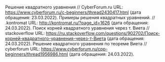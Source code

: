 Решение квадратного уравнения // CyberForum.ru URL: https://www.cyberforum.ru/c-beginners/thread2430417.html (дата обращения: 23.03.2022).
Примеры решения квадратных уравнений. // .kontromat URL: http://kontromat.ru/?page_id=1626 (дата обращения: 24.03.2022).
Поиск корней квадратного уравнения через т. Виета // stackoverflow URL: https://ru.stackoverflow.com/questions/902702/Поиск-корней-квадратного-уравнения-через-т-Виета (дата обращения: 24.03.2022).
Решение квадратного уравнения по теореме Виета // cyberforum URL: https://www.cyberforum.ru/cpp-beginners/thread1956986.html (дата обращения: 24.03.2022).
